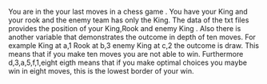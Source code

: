 You are in the your last moves in a chess game . You have your King and your rook and the enemy team has only the King. The data of the txt files provides the position of your King,Rook and enemy King . Also there is another variable  that demonstrates the outcome in depth of ten moves. For example King at a,1  Rook at b,3  enemy King at c,2 the outcome is draw. This means that if you make ten moves you are not able to win. Furthermore d,3,a,5,f,1,eight eigth means that if you make optimal choices you maybe win in eight moves, this is the lowest border of your win.
